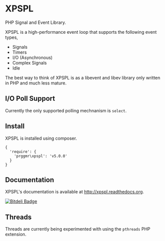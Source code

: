 # XPSPL

PHP Signal and Event Library.

XPSPL is a high-performance event loop that supports the following event types,

* Signals
* Timers
* I/O (Asynchronous)
* Complex Signals
* Idle

The best way to think of XPSPL is as a libevent and libev library only written in PHP and much less mature.

## I/O Poll Support

Currently the only supported polling mechnanism is `select`.

## Install

XPSPL is installed using composer.

```
{
  'require': {
    'prggmr\xpspl': 'v5.0.0'
  }
}
```

## Documentation

XPSPL's documentation is available at http://xpspl.readthedocs.org.

[![Bitdeli Badge](https://d2weczhvl823v0.cloudfront.net/prggmr/xpspl/trend.png)](https://bitdeli.com/free "Bitdeli Badge")

## Threads

Threads are currently being experimented with using the `pthreads` PHP extension.
